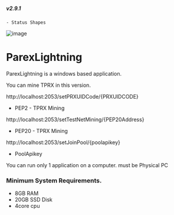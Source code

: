 ##### v2.9.1

```
- Status Shapes 
```
![image](https://github.com/parexchange/ParexLightning/assets/45968018/1566abea-fcf2-4f79-b59e-61719e2a5328)


# ParexLightning





ParexLightning is a windows based application.

You can mine TPRX in this version.

http://localhost:2053/setPRXUIDCode/{PRXUIDCODE}
- PEP2 - TPRX Mining

http://localhost:2053/setTestNetMining/{PEP20Address}
- PEP20 - TPRX Mining

http://localhost:2053/setJoinPool/{poolapikey}
- PoolApikey


You can run only 1 application on a computer.
must be Physical PC

### Minimum System Requirements.

- 8GB RAM
- 20GB SSD Disk
- 4core cpu


